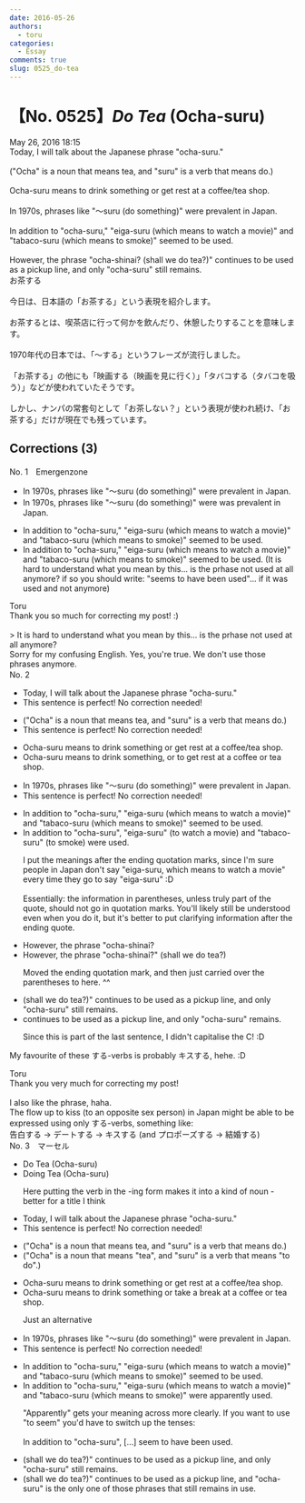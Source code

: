 ```yaml
---
date: 2016-05-26
authors:
  - toru
categories:
  - Essay
comments: true
slug: 0525_do-tea
---
```


# 【No. 0525】<strong><em>Do Tea</strong></em> (Ocha-suru)
<div class="date">May 26, 2016 18:15</div>
<div id="post"><div id="body_show_ori">
Today, I will talk about the Japanese phrase "ocha-suru."<br/><br/>("Ocha" is a noun that means tea, and "suru" is a verb that means do.)<br/><br/>Ocha-suru means to drink something or get rest at a coffee/tea shop.<br/><br/>In 1970s, phrases like "～suru (do something)" were prevalent in Japan.<br/><br/>In addition to "ocha-suru," "eiga-suru (which means to watch a movie)" and "tabaco-suru (which means to smoke)" seemed to be used. <br/><br/>However, the phrase "ocha-shinai? (shall we do tea?)" continues to be used as a pickup line, and only "ocha-suru" still remains.
</div></div>

<!-- more -->

<div id="post_ja"><div id="body_show_mo">
お茶する<br/><br/>今日は、日本語の「お茶する」という表現を紹介します。<br/><br/>お茶するとは、喫茶店に行って何かを飲んだり、休憩したりすることを意味します。<br/><br/>1970年代の日本では、「～する」というフレーズが流行しました。<br/><br/>「お茶する」の他にも「映画する（映画を見に行く）」「タバコする（タバコを吸う）」などが使われていたそうです。<br/><br/>しかし、ナンパの常套句として「お茶しない？」という表現が使われ続け、「お茶する」だけが現在でも残っています。
</div></div>

## Corrections (3)
<div id="block"><div class="first_name"> No. 1　<span class="just_name">Emergenzone</span></div><div id="block2">
<ul class="correction_field">
<li class="incorrect">In 1970s, phrases like "～suru (do something)" were prevalent in Japan.</li>
<li class="corrected correct">
In 1970s, phrases like "～suru (do something)" <span class="sline">were</span> <span class="f_red">was </span>prevalent in Japan.
</li>
</ul>
<ul class="correction_field">
<li class="incorrect">In addition to "ocha-suru," "eiga-suru (which means to watch a movie)" and "tabaco-suru (which means to smoke)" seemed to be used.</li>
<li class="corrected correct">
In addition to "ocha-suru," "eiga-suru (which means to watch a movie)" and "tabaco-suru (which means to smoke)" seemed to be used. <span class="f_red">(It is hard to understand what you mean by this... is the prhase not used at all anymore? if so you should write: "seems to have been used"... if it was used and not anymore)</span>
</li>
</ul>
</div><div class="name"><span class="just_name">Toru</span><br>
Thank you so much for correcting my post! :)<br/><br/>&gt; It is hard to understand what you mean by this... is the prhase not used at all anymore?<br/>Sorry for my confusing English. Yes, you're true. We don't use those phrases anymore. 
</div>
</div>
<div id="block"><div class="first_name"> No. 2　<span class="just_name"></span></div><div id="block2">
<ul class="correction_field">
<li class="incorrect">Today, I will talk about the Japanese phrase "ocha-suru."</li>
<li class="corrected perfect">This sentence is perfect! No correction needed!</li>
</ul>
<ul class="correction_field">
<li class="incorrect">("Ocha" is a noun that means tea, and "suru" is a verb that means do.)</li>
<li class="corrected perfect">This sentence is perfect! No correction needed!</li>
</ul>
<ul class="correction_field">
<li class="incorrect">Ocha-suru means to drink something or get rest at a coffee/tea shop.</li>
<li class="corrected correct">
Ocha-suru means to drink something, or to get rest at a coffee or tea shop.
</li>
</ul>
<ul class="correction_field">
<li class="incorrect">In 1970s, phrases like "～suru (do something)" were prevalent in Japan.</li>
<li class="corrected perfect">This sentence is perfect! No correction needed!</li>
</ul>
<ul class="correction_field">
<li class="incorrect">In addition to "ocha-suru," "eiga-suru (which means to watch a movie)" and "tabaco-suru (which means to smoke)" seemed to be used.</li>
<li class="corrected correct">
In addition to "ocha-suru", "eiga-suru" (to watch a movie) and "tabaco-suru" (to smoke) were used.
<p class="correction_comment">I put the meanings after the ending quotation marks, since I'm sure people in Japan don't say "eiga-suru, which means to watch a movie" every time they go to say "eiga-suru" :D<br/><br/>Essentially: the information in parentheses, unless truly part of the quote, should not go in quotation marks. You'll likely still be understood even when you do it, but it's better to put clarifying information after the ending quote.</p>
</li>
</ul>
<ul class="correction_field">
<li class="incorrect">However, the phrase "ocha-shinai?</li>
<li class="corrected correct">
However, the phrase "ocha-shinai?" (shall we do tea?)
<p class="correction_comment">Moved the ending quotation mark, and then just carried over the parentheses to here. ^^</p>
</li>
</ul>
<ul class="correction_field">
<li class="incorrect">(shall we do tea?)" continues to be used as a pickup line, and only "ocha-suru" still remains.</li>
<li class="corrected correct">
continues to be used as a pickup line, and only "ocha-suru" remains.
<p class="correction_comment">Since this is part of the last sentence, I didn't capitalise the C! :D</p>
</li>
</ul>
<p class="comment_small">
 My favourite of these する-verbs is probably キスする, hehe. :D
</p>

</div><div class="name"><span class="just_name">Toru</span><br>
Thank you very much for correcting my post!<br/><br/>I also like the phrase, haha.<br/>The flow up to kiss (to an opposite sex person) in Japan might be able to be expressed using only する-verbs, something like:<br/>告白する -&gt; デートする -&gt; キスする (and プロポーズする -&gt; 結婚する)
</div>
</div>
<div id="block"><div class="first_name"> No. 3　<span class="just_name">マーセル</span></div><div id="block2">
<ul class="correction_field">
<li class="incorrect">Do Tea (Ocha-suru)</li>
<li class="corrected correct">
Do<span class="f_blue">ing</span> Tea (Ocha-suru)
<p class="correction_comment">Here putting the verb in the -ing form makes it into a kind of noun - better for a title I think</p>
</li>
</ul>
<ul class="correction_field">
<li class="incorrect">Today, I will talk about the Japanese phrase "ocha-suru."</li>
<li class="corrected perfect">This sentence is perfect! No correction needed!</li>
</ul>
<ul class="correction_field">
<li class="incorrect">("Ocha" is a noun that means tea, and "suru" is a verb that means do.)</li>
<li class="corrected correct">
("Ocha" is a noun that means <span class="f_blue">"</span>tea<span class="f_blue">"</span>, and "suru" is a verb that means "<span class="f_blue">to </span>do<span class="f_blue">"</span>.)
</li>
</ul>
<ul class="correction_field">
<li class="incorrect">Ocha-suru means to drink something or get rest at a coffee/tea shop.</li>
<li class="corrected correct">
Ocha-suru means to drink something or <span class="f_blue">take a break</span> at a coffee <span class="f_blue">or </span>tea shop.
<p class="correction_comment">Just an alternative</p>
</li>
</ul>
<ul class="correction_field">
<li class="incorrect">In 1970s, phrases like "～suru (do something)" were prevalent in Japan.</li>
<li class="corrected perfect">This sentence is perfect! No correction needed!</li>
</ul>
<ul class="correction_field">
<li class="incorrect">In addition to "ocha-suru," "eiga-suru (which means to watch a movie)" and "tabaco-suru (which means to smoke)" seemed to be used.</li>
<li class="corrected correct">
In addition to "ocha-suru," "eiga-suru (which means to watch a movie)" and "tabaco-suru (which means to smoke)" <span class="f_blue">were apparently used.</span>
<p class="correction_comment">"Apparently" gets your meaning across more clearly. If you want to use "to seem" you'd have to switch up the tenses:<br/><br/>In addition to "ocha-suru", [...] seem to have been used.</p>
</li>
</ul>
<ul class="correction_field">
<li class="incorrect">(shall we do tea?)" continues to be used as a pickup line, and only "ocha-suru" still remains.</li>
<li class="corrected correct">
(shall we do tea?)" continues to be used as a pickup line, and "ocha-suru" <span class="f_blue">is the only one of those phrases that </span>still remains<span class="f_blue"> in use</span>.
</li>
</ul>
</div></div>
